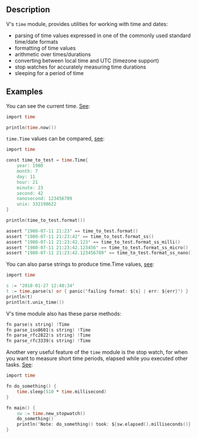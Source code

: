 ## Description

V's `time` module, provides utilities for working with time and dates:

- parsing of time values expressed in one of the commonly used standard time/date formats
- formatting of time values
- arithmetic over times/durations
- converting between local time and UTC (timezone support)
- stop watches for accurately measuring time durations
- sleeping for a period of time

## Examples

You can see the current time. [See](https://play.vlang.io/?query=c121a6dda7):

```v
import time

println(time.now())
```

`time.Time` values can be compared, [see](https://play.vlang.io/?query=133d1a0ce5):

```v
import time

const time_to_test = time.Time{
	year: 1980
	month: 7
	day: 11
	hour: 21
	minute: 23
	second: 42
	nanosecond: 123456789
	unix: 332198622
}

println(time_to_test.format())

assert '1980-07-11 21:23' == time_to_test.format()
assert '1980-07-11 21:23:42' == time_to_test.format_ss()
assert '1980-07-11 21:23:42.123' == time_to_test.format_ss_milli()
assert '1980-07-11 21:23:42.123456' == time_to_test.format_ss_micro()
assert '1980-07-11 21:23:42.123456789' == time_to_test.format_ss_nano()
```

You can also parse strings to produce time.Time values,
[see](https://play.vlang.io/p/b02ca6027f):

```v
import time

s := '2018-01-27 12:48:34'
t := time.parse(s) or { panic('failing format: ${s} | err: ${err}') }
println(t)
println(t.unix_time())
```

V's time module also has these parse methods:

```v ignore
fn parse(s string) !Time
fn parse_iso8601(s string) !Time
fn parse_rfc2822(s string) !Time
fn parse_rfc3339(s string) !Time
```

Another very useful feature of the `time` module is the stop watch,
for when you want to measure short time periods, elapsed while you
executed other tasks. [See](https://play.vlang.io/?query=f6c008bc34):

```v
import time

fn do_something() {
	time.sleep(510 * time.millisecond)
}

fn main() {
	sw := time.new_stopwatch()
	do_something()
	println('Note: do_something() took: ${sw.elapsed().milliseconds()} ms')
}
```
